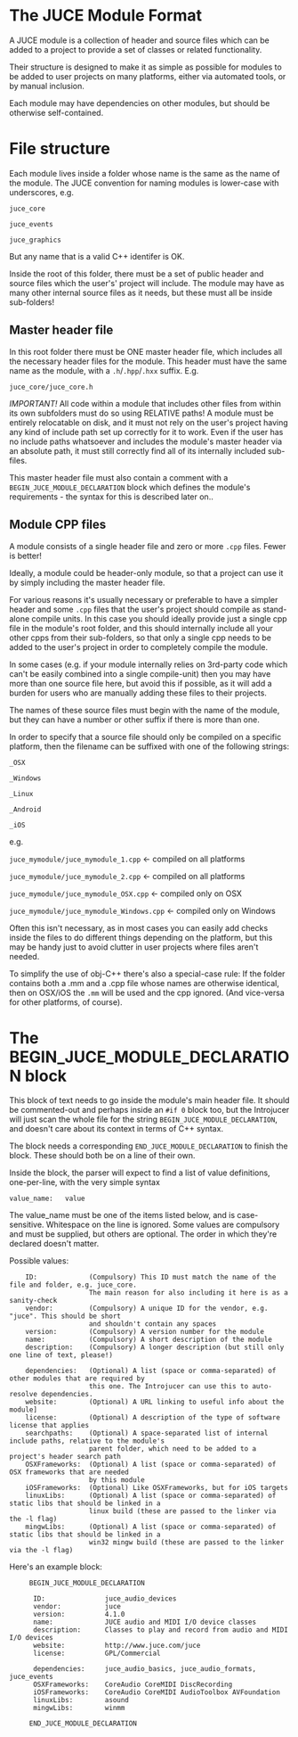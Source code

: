 
The JUCE Module Format
======================

A JUCE module is a collection of header and source files which can be added to a project
to provide a set of classes or related functionality.

Their structure is designed to make it as simple as possible for modules to be added to
user projects on many platforms, either via automated tools, or by manual inclusion.

Each module may have dependencies on other modules, but should be otherwise self-contained.

File structure
==============

Each module lives inside a folder whose name is the same as the name of the module. The
JUCE convention for naming modules is lower-case with underscores, e.g.

`juce_core`

`juce_events`

`juce_graphics`

But any name that is a valid C++ identifer is OK.

Inside the root of this folder, there must be a set of public header and source files which
the user's' project will include. The module may have as many other internal source files as
it needs, but these must all be inside sub-folders!


Master header file
------------------

In this root folder there must be ONE master header file, which includes all the necessary
header files for the module. This header must have the same name as the module, with
a `.h`/`.hpp`/`.hxx` suffix. E.g.

`juce_core/juce_core.h`

*IMPORTANT!* All code within a module that includes other files from within its own subfolders
must do so using RELATIVE paths!
A module must be entirely relocatable on disk, and it must not rely on the user's project
having any kind of include path set up correctly for it to work. Even if the user has no
include paths whatsoever and includes the module's master header via an absolute path,
it must still correctly find all of its internally included sub-files.

This master header file must also contain a comment with a `BEGIN_JUCE_MODULE_DECLARATION`
block which defines the module's requirements - the syntax for this is described later on..


Module CPP files
----------------

A module consists of a single header file and zero or more `.cpp` files. Fewer is better!

Ideally, a module could be header-only module, so that a project can use it by simply
including the master header file.

For various reasons it's usually necessary or preferable to have a simpler header and
some `.cpp` files that the user's project should compile as stand-alone compile units.
In this case you should ideally provide just a single cpp file in the module's root
folder, and this should internally include all your other cpps from their sub-folders,
so that only a single cpp needs to be added to the user's project in order to completely
compile the module.

In some cases (e.g. if your module internally relies on 3rd-party code which can't be
easily combined into a single compile-unit) then you may have more than one source file
here, but avoid this if possible, as it will add a burden for users who are manually
adding these files to their projects.

The names of these source files must begin with the name of the module, but they can have
a number or other suffix if there is more than one.

In order to specify that a source file should only be compiled on a specific platform,
then the filename can be suffixed with one of the following strings:

`_OSX`

`_Windows`

`_Linux`

`_Android`

`_iOS`


e.g.

`juce_mymodule/juce_mymodule_1.cpp`         <- compiled on all platforms

`juce_mymodule/juce_mymodule_2.cpp`         <- compiled on all platforms

`juce_mymodule/juce_mymodule_OSX.cpp`       <- compiled only on OSX

`juce_mymodule/juce_mymodule_Windows.cpp`   <- compiled only on Windows

Often this isn't necessary, as in most cases you can easily add checks inside the files
to do different things depending on the platform, but this may be handy just to avoid
clutter in user projects where files aren't needed.

To simplify the use of obj-C++ there's also a special-case rule: If the folder contains
both a .mm and a .cpp file whose names are otherwise identical, then on OSX/iOS the `.mm`
will be used and the cpp ignored. (And vice-versa for other platforms, of course).



The BEGIN_JUCE_MODULE_DECLARATION block
=======================================

This block of text needs to go inside the module's main header file. It should be commented-out
and perhaps inside an `#if 0` block too, but the Introjucer will just scan the whole file for the
string `BEGIN_JUCE_MODULE_DECLARATION`, and doesn't care about its context in terms of C++ syntax.

The block needs a corresponding `END_JUCE_MODULE_DECLARATION` to finish the block.
These should both be on a line of their own.

Inside the block, the parser will expect to find a list of value definitions, one-per-line, with
the very simple syntax

 `value_name:   value`

The value_name must be one of the items listed below, and is case-sensitive. Whitespace on the
line is ignored. Some values are compulsory and must be supplied, but others are optional.
The order in which they're declared doesn't matter.

Possible values:
```
    ID:             (Compulsory) This ID must match the name of the file and folder, e.g. juce_core.
                    The main reason for also including it here is as a sanity-check
    vendor:         (Compulsory) A unique ID for the vendor, e.g. "juce". This should be short
                    and shouldn't contain any spaces
    version:        (Compulsory) A version number for the module
    name:           (Compulsory) A short description of the module
    description:    (Compulsory) A longer description (but still only one line of text, please!)

    dependencies:   (Optional) A list (space or comma-separated) of other modules that are required by
                    this one. The Introjucer can use this to auto-resolve dependencies.
    website:        (Optional) A URL linking to useful info about the module]
    license:        (Optional) A description of the type of software license that applies
    searchpaths:    (Optional) A space-separated list of internal include paths, relative to the module's
                    parent folder, which need to be added to a project's header search path
    OSXFrameworks:  (Optional) A list (space or comma-separated) of OSX frameworks that are needed
                    by this module
    iOSFrameworks:  (Optional) Like OSXFrameworks, but for iOS targets
    linuxLibs:      (Optional) A list (space or comma-separated) of static libs that should be linked in a
                    linux build (these are passed to the linker via the -l flag)
    mingwLibs:      (Optional) A list (space or comma-separated) of static libs that should be linked in a
                    win32 mingw build (these are passed to the linker via the -l flag)
```

Here's an example block:
```
     BEGIN_JUCE_MODULE_DECLARATION

      ID:               juce_audio_devices
      vendor:           juce
      version:          4.1.0
      name:             JUCE audio and MIDI I/O device classes
      description:      Classes to play and record from audio and MIDI I/O devices
      website:          http://www.juce.com/juce
      license:          GPL/Commercial

      dependencies:     juce_audio_basics, juce_audio_formats, juce_events
      OSXFrameworks:    CoreAudio CoreMIDI DiscRecording
      iOSFrameworks:    CoreAudio CoreMIDI AudioToolbox AVFoundation
      linuxLibs:        asound
      mingwLibs:        winmm

     END_JUCE_MODULE_DECLARATION
```

